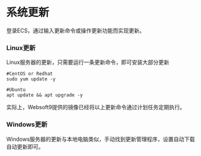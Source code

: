 # 系统更新

登录ECS，通过输入更新命令或操作更新功能而实现更新。

### Linux更新

Linux服务器的更新，只需要运行一条更新命令，即可安装大部分更新

```shell
#CentOS or Redhat
sudo yum update -y

#Ubuntu
apt update && apt upgrade -y
```

实际上，Websoft9提供的镜像已经将以上更新命令通过计划任务定期执行。

### Windows更新

Windows服务器的更新与本地电脑类似，手动找到更新管理程序，设置自动下载自动更新即可。